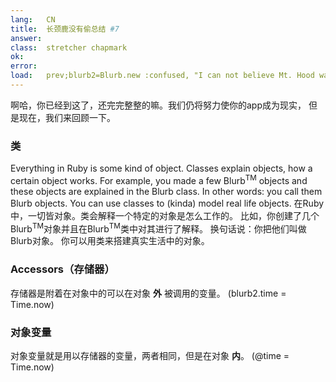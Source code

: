 ```yaml
---
lang:   CN
title:  长颈鹿没有偷总结 #7
answer: 
class:  stretcher chapmark
ok:     
error:  
load:   prev;blurb2=Blurb.new :confused, "I can not believe Mt. Hood was stolen!"
---
```


啊哈，你已经到这了，还完完整整的嘛。我们仍将努力使你的app成为现实，
但是现在，我们来回顾一下。

### 类
Everything in Ruby is some kind of object. Classes explain objects, how a certain object works.
For example, you made a few Blurb<sup>TM</sup> objects and these objects are explained in the Blurb
class.
In other words: you call them Blurb objects.
You can use classes to (kinda) model real life objects.
在Ruby中，一切皆对象。类会解释一个特定的对象是怎么工作的。
比如，你创建了几个Blurb<sup>TM</sup>对象并且在Blurb<sup>TM</sup>类中对其进行了解释。
换句话说：你把他们叫做Blurb对象。
你可以用类来搭建真实生活中的对象。

### Accessors（存储器）
存储器是附着在对象中的可以在对象 __外__ 被调用的变量。
(blurb2.time = Time.now)

### 对象变量
对象变量就是用以存储器的变量，两者相同，但是在对象 __内__。
(@time = Time.now)

